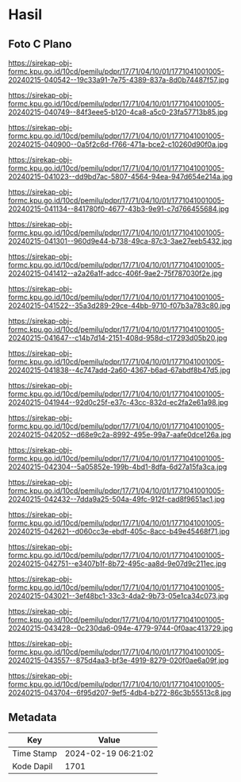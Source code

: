 # Hasil

## Foto C Plano

https://sirekap-obj-formc.kpu.go.id/10cd/pemilu/pdpr/17/71/04/10/01/1771041001005-20240215-040542--19c33a91-7e75-4389-837a-8d0b74487f57.jpg

https://sirekap-obj-formc.kpu.go.id/10cd/pemilu/pdpr/17/71/04/10/01/1771041001005-20240215-040749--84f3eee5-b120-4ca8-a5c0-23fa57713b85.jpg

https://sirekap-obj-formc.kpu.go.id/10cd/pemilu/pdpr/17/71/04/10/01/1771041001005-20240215-040900--0a5f2c6d-f766-471a-bce2-c10260d90f0a.jpg

https://sirekap-obj-formc.kpu.go.id/10cd/pemilu/pdpr/17/71/04/10/01/1771041001005-20240215-041023--dd9bd7ac-5807-4564-94ea-947d654e214a.jpg

https://sirekap-obj-formc.kpu.go.id/10cd/pemilu/pdpr/17/71/04/10/01/1771041001005-20240215-041134--841780f0-4677-43b3-9e91-c7d766455684.jpg

https://sirekap-obj-formc.kpu.go.id/10cd/pemilu/pdpr/17/71/04/10/01/1771041001005-20240215-041301--960d9e44-b738-49ca-87c3-3ae27eeb5432.jpg

https://sirekap-obj-formc.kpu.go.id/10cd/pemilu/pdpr/17/71/04/10/01/1771041001005-20240215-041412--a2a26a1f-adcc-406f-9ae2-75f787030f2e.jpg

https://sirekap-obj-formc.kpu.go.id/10cd/pemilu/pdpr/17/71/04/10/01/1771041001005-20240215-041522--35a3d289-29ce-44bb-9710-f07b3a783c80.jpg

https://sirekap-obj-formc.kpu.go.id/10cd/pemilu/pdpr/17/71/04/10/01/1771041001005-20240215-041647--c14b7d14-2151-408d-958d-c17293d05b20.jpg

https://sirekap-obj-formc.kpu.go.id/10cd/pemilu/pdpr/17/71/04/10/01/1771041001005-20240215-041838--4c747add-2a60-4367-b6ad-67abdf8b47d5.jpg

https://sirekap-obj-formc.kpu.go.id/10cd/pemilu/pdpr/17/71/04/10/01/1771041001005-20240215-041944--92d0c25f-e37c-43cc-832d-ec2fa2e61a98.jpg

https://sirekap-obj-formc.kpu.go.id/10cd/pemilu/pdpr/17/71/04/10/01/1771041001005-20240215-042052--d68e9c2a-8992-495e-99a7-aafe0dce126a.jpg

https://sirekap-obj-formc.kpu.go.id/10cd/pemilu/pdpr/17/71/04/10/01/1771041001005-20240215-042304--5a05852e-199b-4bd1-8dfa-6d27a15fa3ca.jpg

https://sirekap-obj-formc.kpu.go.id/10cd/pemilu/pdpr/17/71/04/10/01/1771041001005-20240215-042432--7dda9a25-504a-49fc-912f-cad8f9651ac1.jpg

https://sirekap-obj-formc.kpu.go.id/10cd/pemilu/pdpr/17/71/04/10/01/1771041001005-20240215-042621--d060cc3e-ebdf-405c-8acc-b49e45468f71.jpg

https://sirekap-obj-formc.kpu.go.id/10cd/pemilu/pdpr/17/71/04/10/01/1771041001005-20240215-042751--e3407b1f-8b72-495c-aa8d-9e07d9c211ec.jpg

https://sirekap-obj-formc.kpu.go.id/10cd/pemilu/pdpr/17/71/04/10/01/1771041001005-20240215-043021--3ef48bc1-33c3-4da2-9b73-05e1ca34c073.jpg

https://sirekap-obj-formc.kpu.go.id/10cd/pemilu/pdpr/17/71/04/10/01/1771041001005-20240215-043428--0c230da6-094e-4779-9744-0f0aac413729.jpg

https://sirekap-obj-formc.kpu.go.id/10cd/pemilu/pdpr/17/71/04/10/01/1771041001005-20240215-043557--875d4aa3-bf3e-4919-8279-020f0ae6a09f.jpg

https://sirekap-obj-formc.kpu.go.id/10cd/pemilu/pdpr/17/71/04/10/01/1771041001005-20240215-043704--6f95d207-9ef5-4db4-b272-86c3b55513c8.jpg


## Metadata

| Key        | Value               |
| ---------- | ------------------- |
| Time Stamp | 2024-02-19 06:21:02 |
| Kode Dapil | 1701                |



